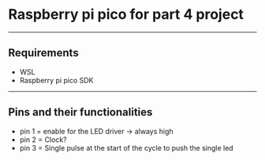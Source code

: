 # Raspberry pi pico for part 4 project
----
## Requirements 
- WSL
- Raspberry pi pico SDK
----
## Pins and their functionalities
- pin 1 = enable for the LED driver -> always high
- pin 2 = Clock?
- pin 3 = Single pulse at the start of the cycle to push the single led

